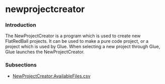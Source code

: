 # newprojectcreator

### Introduction

The NewProjectCreator is a program which is used to create new FlatRedBall projects. It can be used to make a pure code project, or a project which is used by Glue. When selecting a new project through Glue, Glue launches the NewProjectCreator.

### Subsections

* [NewProjectCreator:AvailableFiles.csv](../../../frb/docs/index.php)
